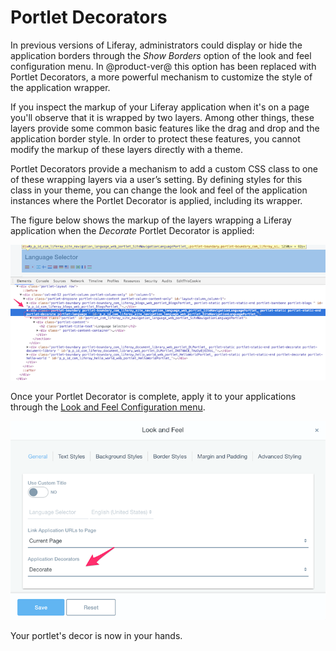 # Portlet Decorators [](id=portlet-decorators)

In previous versions of Liferay, administrators could display or hide the
application borders through the *Show Borders* option of the look and feel
configuration menu. In @product-ver@ this option has been replaced with
Portlet Decorators, a more powerful mechanism to customize the style of the
application wrapper.

If you inspect the markup of your Liferay application when it's on a page you'll
observe that it is wrapped by two layers. Among other things, these layers
provide some common basic features like the drag and drop and the application
border style. In order to protect these features, you cannot modify the markup
of these layers directly with a theme.

Portlet Decorators provide a mechanism to add a custom CSS class to one of
these wrapping layers via a user’s setting. By defining styles for this class in
your theme, you can change the look and feel of the application instances where
the Portlet Decorator is applied, including its wrapper.

The figure below shows the markup of the layers wrapping a Liferay application
when the *Decorate* Portlet Decorator is applied:

![Figure 1: Portlet Decorators add the decorator's CSS class to the application's wrapper](../../../images/portlet-application-markup.png)

Once your Portlet Decorator is complete, apply it to your applications
through the [Look and Feel Configuration menu](https://dev.liferay.com/discover/portal/-/knowledge_base/7-0/look-and-feel-configuration).

![Figure 2: Portlet Decorators can be applied through the Look and Feel Configuration menu](../../../images/app-decor-look-and-feel.png)

Your portlet's decor is now in your hands.
